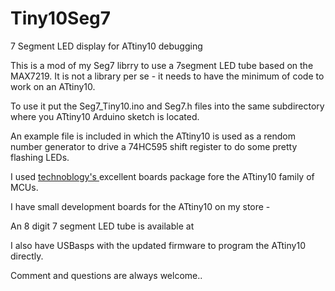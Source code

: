 # Tiny10Seg7
7 Segment LED display for ATtiny10 debugging

This is a mod of my Seg7 librry to use a 7segment LED tube based on the MAX7219.  It is not a library per se - it needs to have the minimum of code to work on an ATtiny10.

To use it put the Seg7_Tiny10.ino and Seg7.h files into the same subdirectory where you ATtiny10 Arduino sketch is located.

An example file is included in which the ATtiny10 is used as a rendom number generator to drive a 74HC595 shift register to do some pretty flashing LEDs.

I used <a href="https://github.com/technoblogy/attiny10core" target="_blank"> technoblogy's </a> excellent boards package fore the ATtiny10 family of MCUs.

I have small development boards for the ATtiny10 on my store - 

An 8 digit 7 segment LED tube is available at

I also have USBasps with the updated firmware to program the ATtiny10 directly.

Comment and questions are always welcome..
